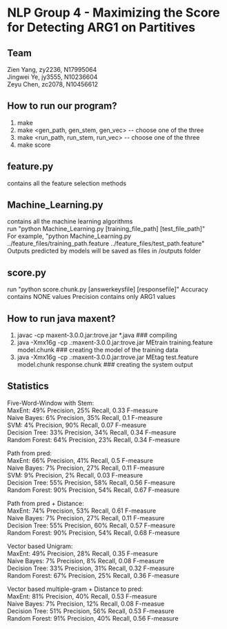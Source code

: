 # NLP Group 4 - Maximizing the Score for Detecting ARG1 on Partitives

## Team
Zien Yang, zy2236, N17995064  
Jingwei Ye, jy3555, N10236604  
Zeyu Chen, zc2078, N10456612  

## How to run our program?
1. make
2. make <gen_path, gen_stem, gen_vec> -- choose one of the three
3. make <run_path, run_stem, run_vec> -- choose one of the three
4. make score

## feature.py
contains all the feature selection methods

## Machine_Learning.py
contains all the machine learning algorithms <br />
run "python Machine_Learning.py [training_file_path] [test_file_path]" <br />
For example, "python Machine_Learning.py ../feature_files/training_path.feature  ../feature_files/test_path.feature" <br />
Outputs predicted by models will be saved as files in /outputs folder <br />

## score.py
run "python score.chunk.py [answerkeysfile] [responsefile]"
Accuracy contains NONE values
Precision contains only ARG1 values

## How to run java maxent?
  1. javac -cp maxent-3.0.0.jar:trove.jar *.java ### compiling
  2. java -Xmx16g -cp .:maxent-3.0.0.jar:trove.jar MEtrain training.feature model.chunk ### creating the model of the training data
  3. java -Xmx16g -cp .:maxent-3.0.0.jar:trove.jar MEtag test.feature model.chunk response.chunk ### creating the system output


## Statistics
Five-Word-Window with Stem: <br />
  MaxEnt: 49% Precision, 25% Recall, 0.33 F-measure <br />
  Naive Bayes: 6% Precision, 35% Recall, 0.1 F-measure <br />
  SVM: 4% Precision, 90% Recall, 0.07 F-measure <br />
  Decision Tree: 33% Precision, 34% Recall, 0.34 F-measure <br />
  Random Forest: 64% Precision, 23% Recall, 0.34 F-measure <br />

Path from pred: <br />
  MaxEnt: 66% Precision, 41% Recall, 0.5 F-measure  <br />
  Naive Bayes: 7% Precision, 27% Recall, 0.11 F-measure  <br />
  SVM: 9% Precision, 2% Recall, 0.03 F-measure  <br />
  Decision Tree: 55% Precision, 58% Recall, 0.56 F-measure  <br />
  Random Forest: 90% Precision, 54% Recall, 0.67 F-measure  <br />
 
Path from pred + Distance: <br />
   MaxEnt: 74% Precision, 53% Recall, 0.61 F-measure  <br />
   Naive Bayes: 7% Precision, 27% Recall, 0.11 F-measure  <br />
   Decision Tree: 55% Precision, 60% Recall, 0.57 F-measure  <br />
   Random Forest: 90% Precision, 54% Recall, 0.68 F-measure  <br />
  
Vector based Unigram: <br />
   MaxEnt: 49% Precision, 28% Recall, 0.35 F-measure  <br />
   Naive Bayes: 7% Precision, 8% Recall, 0.08 F-measure  <br />
   Decision Tree: 33% Precision, 31% Recall, 0.32 F-measure  <br />
   Random Forest: 67% Precision, 25% Recall, 0.36 F-measure  <br />
  
 Vector based multiple-gram + Distance to pred: <br />
    MaxEnt: 81% Precision, 40% Recall, 0.53 F-measure <br />
    Naive Bayes: 7% Precision, 12% Recall, 0.08 F-measue <br />
    Decision Tree: 51% Precision, 56% Recall, 0.53 F-measure <br />
    Random Forest: 91% Precision, 40% Recall, 0.56 F-measure <br />
 

  

